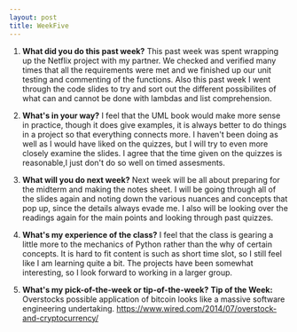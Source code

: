 ```yaml
---
layout: post
title: WeekFive
---
```


1. **What did you do this past week?**
This past week was spent wrapping up the Netflix project with my partner. We checked and verified many times that all the requirements were met and we finished up our unit testing and commenting of the functions. Also this past week I went through the code slides to try and sort out the different possibilites of what can and cannot be done with lambdas and list comprehension.

2. **What's in your way?**
I feel that the UML book would make more sense in practice, though it does give examples, it is always better to do things in a project so that everything connects more. I haven't been doing as well as I would have liked on the quizzes, but I will try to even more closely examine the slides. I agree that the time given on the quizzes is reasonable,I just don't do so well on timed assesments. 

3. **What will you do next week?**
Next week will be all about preparing for the midterm and making the notes sheet. I will be going through all of the slides again and noting down the various nuances and concepts that pop up, since the details always evade me. I also will be looking over the readings again for the main points and looking through past quizzes.

4. **What's my experience of the class?**
I feel that the class is gearing a little more to the mechanics of Python rather than the why of certain concepts. It is hard to fit content is such as short time slot, so I still feel like I am learning quite a bit. The projects have been somewhat interesting, so I look forward to working in a larger group.

5. **What's my pick-of-the-week or tip-of-the-week?**
**Tip of the Week:** Overstocks possible application of bitcoin looks like a massive software engineering undertaking.
<https://www.wired.com/2014/07/overstock-and-cryptocurrency/>
